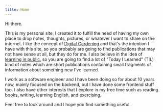 ```yaml
---
title: Home
---
```


Hi there.

This is my personal site, I created it to fulfill the need of having my own place to drop notes, thoughts, pictures, or whatever I want to share on the internet. I like the concept of [Digital Gardening](https://maggieappleton.com/garden-history) and that's the intention I have with this site, so you probably are going to find publications that may not have sense at all, but they do for me. I also believe in the idea of [learning in public](https://www.swyx.io/learn-in-public), so you are going to find a lot of "Today I Learned" (TIL) kind of notes which are short publications containing small fragments of information about something new I’ve learned.

I work as a software engineer and I have been doing so for about 10 years now, mainly focused on the backend, but I have done some frontend stuff too. I also have other interests that I explore in my free time such as reading books, writing, learning English, and exercising. 

Feel free to look around and I hope you find something useful.







